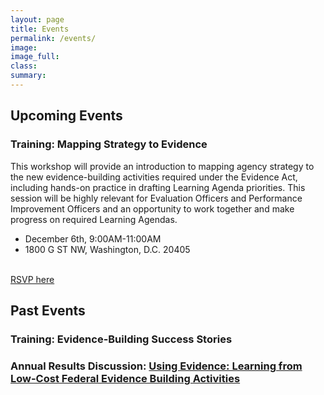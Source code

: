 ```yaml
---
layout: page
title: Events
permalink: /events/
image:
image_full: 
class:
summary: 
---
```

## Upcoming Events
### Training: Mapping Strategy to Evidence
This workshop will provide an introduction to mapping agency strategy to the new evidence-building activities required under the Evidence Act, including hands-on practice in drafting Learning Agenda priorities. This session will be highly relevant for Evaluation Officers and Performance Improvement Officers and an opportunity to work together and make progress on required Learning Agendas. 
- December 6th, 9:00AM-11:00AM
- 1800 G ST NW, Washington, D.C. 20405

<br/><a href="https://www.eventbrite.com/e/osspi-fall-training-mapping-strategy-to-evidence-for-federal-employees-only-tickets-75360947623">RSVP here</a>


## Past Events
### Training: Evidence-Building Success Stories
### Annual Results Discussion: <a href="https://oes.gsa.gov/2019annualevent">Using Evidence: Learning from Low-Cost Federal Evidence Building Activities</a>




